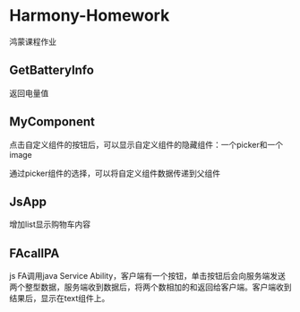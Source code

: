 # Harmony-Homework
鸿蒙课程作业

## GetBatteryInfo

返回电量值

## MyComponent

点击自定义组件的按钮后，可以显示自定义组件的隐藏组件：一个picker和一个image

通过picker组件的选择，可以将自定义组件数据传递到父组件

## JsApp

增加list显示购物车内容

## FAcallPA

js FA调用java Service Ability，客户端有一个按钮，单击按钮后会向服务端发送两个整型数据，服务端收到数据后，将两个数相加的和返回给客户端。客户端收到结果后，显示在text组件上。

